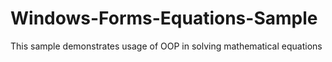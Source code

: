 # Windows-Forms-Equations-Sample
This sample demonstrates usage of OOP in solving mathematical equations
